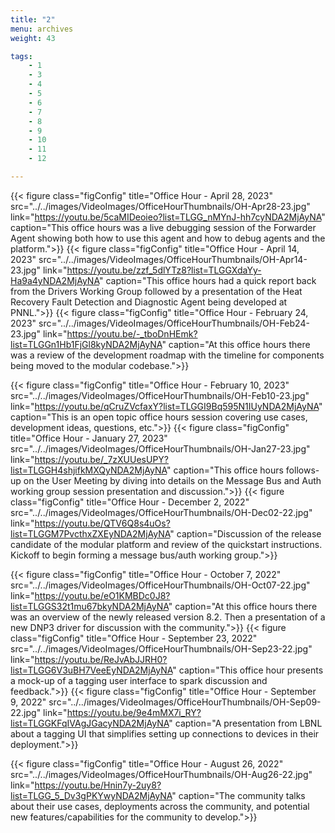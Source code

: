 ```yaml
---
title: "2"
menu: archives
weight: 43

tags: 
    - 1
    - 3
    - 4
    - 5
    - 6
    - 7
    - 8
    - 9 
    - 10
    - 11
    - 12

---
```

{{< figure class="figConfig" title="Office Hour - April 28, 2023" src="../../images/VideoImages/OfficeHourThumbnails/OH-Apr28-23.jpg" link="https://youtu.be/5caMIDeoieo?list=TLGG_nMYnJ-hh7cyNDA2MjAyNA" caption="This office hours was a live debugging session of the Forwarder Agent showing both how to use this agent and how to debug agents and the platform.">}}
{{< figure class="figConfig" title="Office Hour - April 14, 2023" src="../../images/VideoImages/OfficeHourThumbnails/OH-Apr14-23.jpg" link="https://youtu.be/zzf_5dlYTz8?list=TLGGXdaYy-Ha9a4yNDA2MjAyNA" caption="This office hours had a quick report back from the Drivers Working Group followed by a presentation of the Heat Recovery Fault Detection and Diagnostic Agent being developed at PNNL.">}}
{{< figure class="figConfig" title="Office Hour - February 24, 2023" src="../../images/VideoImages/OfficeHourThumbnails/OH-Feb24-23.jpg" link="https://youtu.be/-_tboDnHEmk?list=TLGGn1Hb1FjGl8kyNDA2MjAyNA" caption="At this office hours there was a review of the development roadmap with the timeline for components being moved to the modular codebase.">}}

{{< figure class="figConfig" title="Office Hour - February 10, 2023" src="../../images/VideoImages/OfficeHourThumbnails/OH-Feb10-23.jpg" link="https://youtu.be/qCruZVcfaxY?list=TLGGI9Bq595N1IUyNDA2MjAyNA" caption="This is an open topic office hours session covering use cases, development ideas, questions, etc.">}}
{{< figure class="figConfig" title="Office Hour - January 27, 2023" src="../../images/VideoImages/OfficeHourThumbnails/OH-Jan27-23.jpg" link="https://youtu.be/_7zXUUesUPY?list=TLGGH4shjifkMXQyNDA2MjAyNA" caption="This office hours follows-up on the User Meeting by diving into details on the Message Bus and Auth working group session presentation and discussion.">}}
{{< figure class="figConfig" title="Office Hour - December 2, 2022" src="../../images/VideoImages/OfficeHourThumbnails/OH-Dec02-22.jpg" link="https://youtu.be/QTV6Q8s4uOs?list=TLGGM7PvcthxZXEyNDA2MjAyNA" caption="Discussion of the release candidate of the modular platform and review of the quickstart instructions. Kickoff to begin forming a message bus/auth working group.">}}

{{< figure class="figConfig" title="Office Hour - October 7, 2022" src="../../images/VideoImages/OfficeHourThumbnails/OH-Oct07-22.jpg" link="https://youtu.be/eO1KMBDc0J8?list=TLGGS32t1mu67bkyNDA2MjAyNA" caption="At this office hours there was an overview of the newly released version 8.2. Then a presentation of a new DNP3 driver for discussion with the community.">}}
{{< figure class="figConfig" title="Office Hour - September 23, 2022" src="../../images/VideoImages/OfficeHourThumbnails/OH-Sep23-22.jpg" link="https://youtu.be/ReJvAbJJRH0?list=TLGG6V3uBH7VeeEyNDA2MjAyNA" caption="This office hour presents a mock-up of a tagging user interface to spark discussion and feedback.">}}
{{< figure class="figConfig" title="Office Hour - September 9, 2022" src="../../images/VideoImages/OfficeHourThumbnails/OH-Sep09-22.jpg" link="https://youtu.be/9e4mMX7i_RY?list=TLGGKFqIVAgJGacyNDA2MjAyNA" caption="A presentation from LBNL about a tagging UI that simplifies setting up connections to devices in their deployment.">}}

{{< figure class="figConfig" title="Office Hour - August 26, 2022" src="../../images/VideoImages/OfficeHourThumbnails/OH-Aug26-22.jpg" link="https://youtu.be/Hnin7y-2uy8?list=TLGG_5_Dv3gPKYwyNDA2MjAyNA" caption="The community talks about their use cases, deployments across the community, and potential new features/capabilities for the community to develop.">}}

